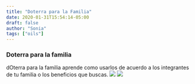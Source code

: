 ```yaml
---
title: "Doterra para la Familia"
date: 2020-01-31T15:54:14-05:00
draft: false
author: "Sonia"
tags: ["oils"]
---
```


### Doterra para la familia
dOterra para la familia aprende como usarlos de acuerdo a los integrantes de tu familia o los beneficios que buscas.
[![](/images/familia.jpg )](/images/familia.jpg)
[![](/images/familia2.jpg )](/images/familia2.jpg)





